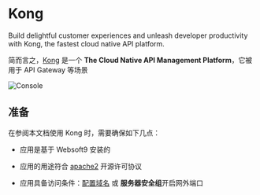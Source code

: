 # Kong

Build delightful customer experiences and unleash developer productivity with Kong, the fastest cloud native API platform.

简而言之，[Kong](https://konghq.com/) 是一个 **The Cloud Native API Management Platform**，它被用于 API Gateway  等场景


![Console](https://libs.websoft9.com/Websoft9/DocsPicture/zh/kong/kong-gui-websoft9.webp)


## 准备

在参阅本文档使用 Kong 时，需要确保如下几点：

- 应用是基于 Websoft9 安装的

- 应用的用途符合 [apache2](https://opensource.org/licenses/Apache-2.0) 开源许可协议

- 应用具备访问条件：[配置域名](./guide/appsetdomain) 或 **服务器安全组**开启网外端口